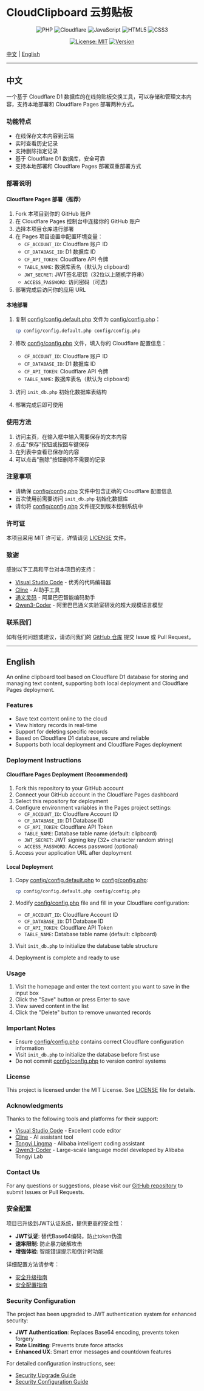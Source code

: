 # CloudClipboard 云剪贴板

<div align="center">

![PHP](https://img.shields.io/badge/PHP-777BB4?style=for-the-badge&logo=php&logoColor=white)
![Cloudflare](https://img.shields.io/badge/Cloudflare-F38020?style=for-the-badge&logo=cloudflare&logoColor=white)
![JavaScript](https://img.shields.io/badge/JavaScript-F7DF1E?style=for-the-badge&logo=javascript&logoColor=black)
![HTML5](https://img.shields.io/badge/HTML5-E34F26?style=for-the-badge&logo=html5&logoColor=white)
![CSS3](https://img.shields.io/badge/CSS3-1572B6?style=for-the-badge&logo=css3&logoColor=white)

[![License: MIT](https://img.shields.io/badge/License-MIT-yellow.svg?style=for-the-badge)](https://opensource.org/licenses/MIT)
[![Version](https://img.shields.io/badge/version-2.2-blue.svg?style=for-the-badge)](https://github.com/your-username/cloudclipboard)

</div>

[中文](#中文) | [English](#english)

---

## 中文

一个基于 Cloudflare D1 数据库的在线剪贴板交换工具，可以存储和管理文本内容，支持本地部署和 Cloudflare Pages 部署两种方式。

### 功能特点

- 在线保存文本内容到云端
- 实时查看历史记录
- 支持删除指定记录
- 基于 Cloudflare D1 数据库，安全可靠
- 支持本地部署和 Cloudflare Pages 部署双重部署方式

### 部署说明

#### Cloudflare Pages 部署（推荐）
1. Fork 本项目到你的 GitHub 账户
2. 在 Cloudflare Pages 控制台中连接你的 GitHub 账户
3. 选择本项目仓库进行部署
4. 在 Pages 项目设置中配置环境变量：
   - `CF_ACCOUNT_ID`: Cloudflare 账户 ID
   - `CF_DATABASE_ID`: D1 数据库 ID
   - `CF_API_TOKEN`: Cloudflare API 令牌
   - `TABLE_NAME`: 数据库表名（默认为 clipboard）
   - `JWT_SECRET`: JWT签名密钥（32位以上随机字符串）
   - `ACCESS_PASSWORD`: 访问密码（可选）
5. 部署完成后访问你的应用 URL

#### 本地部署
1. 复制 [config/config.default.php](file:///config/config.default.php) 文件为 [config/config.php](file:///config/config.php)：
   ```bash
   cp config/config.default.php config/config.php
   ```

2. 修改 [config/config.php](file:///config/config.php) 文件，填入你的 Cloudflare 配置信息：
   - `CF_ACCOUNT_ID`: Cloudflare 账户 ID
   - `CF_DATABASE_ID`: D1 数据库 ID
   - `CF_API_TOKEN`: Cloudflare API 令牌
   - `TABLE_NAME`: 数据库表名（默认为 clipboard）

3. 访问 `init_db.php` 初始化数据库表结构

4. 部署完成后即可使用

### 使用方法

1. 访问主页，在输入框中输入需要保存的文本内容
2. 点击"保存"按钮或按回车键保存
3. 在列表中查看已保存的内容
4. 可以点击"删除"按钮删除不需要的记录

### 注意事项

- 请确保 [config/config.php](file:///config/config.php) 文件中包含正确的 Cloudflare 配置信息
- 首次使用前需要访问 `init_db.php` 初始化数据库
- 请勿将 [config/config.php](file:///config/config.php) 文件提交到版本控制系统中

### 许可证

本项目采用 MIT 许可证，详情请见 [LICENSE](file:///LICENSE) 文件。

### 致谢

感谢以下工具和平台对本项目的支持：

- [Visual Studio Code](https://code.visualstudio.com/) - 优秀的代码编辑器
- [Cline](https://github.com/cline/cline.git) - AI助手工具
- [通义灵码](https://tongyi.aliyun.com/lingma/) - 阿里巴巴智能编码助手
- [Qwen3-Coder](https://tongyi.aliyun.com/qianwen/) - 阿里巴巴通义实验室研发的超大规模语言模型

### 联系我们

如有任何问题或建议，请访问我们的 [GitHub 仓库](https://github.com/lukechern/CloudClipboard) 提交 Issue 或 Pull Request。

---

## English

An online clipboard tool based on Cloudflare D1 database for storing and managing text content, supporting both local deployment and Cloudflare Pages deployment.

### Features

- Save text content online to the cloud
- View history records in real-time
- Support for deleting specific records
- Based on Cloudflare D1 database, secure and reliable
- Supports both local deployment and Cloudflare Pages deployment

### Deployment Instructions

#### Cloudflare Pages Deployment (Recommended)
1. Fork this repository to your GitHub account
2. Connect your GitHub account in the Cloudflare Pages dashboard
3. Select this repository for deployment
4. Configure environment variables in the Pages project settings:
   - `CF_ACCOUNT_ID`: Cloudflare Account ID
   - `CF_DATABASE_ID`: D1 Database ID
   - `CF_API_TOKEN`: Cloudflare API Token
   - `TABLE_NAME`: Database table name (default: clipboard)
   - `JWT_SECRET`: JWT signing key (32+ character random string)
   - `ACCESS_PASSWORD`: Access password (optional)
5. Access your application URL after deployment

#### Local Deployment
1. Copy [config/config.default.php](file:///config/config.default.php) to [config/config.php](file:///config/config.php):
   ```bash
   cp config/config.default.php config/config.php
   ```

2. Modify [config/config.php](file:///config/config.php) file and fill in your Cloudflare configuration:
   - `CF_ACCOUNT_ID`: Cloudflare Account ID
   - `CF_DATABASE_ID`: D1 Database ID
   - `CF_API_TOKEN`: Cloudflare API Token
   - `TABLE_NAME`: Database table name (default: clipboard)

3. Visit `init_db.php` to initialize the database table structure

4. Deployment is complete and ready to use

### Usage

1. Visit the homepage and enter the text content you want to save in the input box
2. Click the "Save" button or press Enter to save
3. View saved content in the list
4. Click the "Delete" button to remove unwanted records

### Important Notes

- Ensure [config/config.php](file:///config/config.php) contains correct Cloudflare configuration information
- Visit `init_db.php` to initialize the database before first use
- Do not commit [config/config.php](file:///config/config.php) to version control systems

### License

This project is licensed under the MIT License. See [LICENSE](file:///LICENSE) file for details.

### Acknowledgments

Thanks to the following tools and platforms for their support:

- [Visual Studio Code](https://code.visualstudio.com/) - Excellent code editor
- [Cline](https://github.com/cline/cline.git) - AI assistant tool
- [Tongyi Lingma](https://tongyi.aliyun.com/lingma/) - Alibaba intelligent coding assistant
- [Qwen3-Coder](https://tongyi.aliyun.com/qianwen/) - Large-scale language model developed by Alibaba Tongyi Lab

### Contact Us

For any questions or suggestions, please visit our [GitHub repository](https://github.com/lukechern/CloudClipboard) to submit Issues or Pull Requests.
### 安全配置


项目已升级到JWT认证系统，提供更高的安全性：

- **JWT认证**: 替代Base64编码，防止token伪造
- **速率限制**: 防止暴力破解攻击
- **增强体验**: 智能错误提示和倒计时功能

详细配置方法请参考：
- [安全升级指南](cloudflare-pages-upgrade/SECURITY_UPGRADE.md)
- [安全配置指南](cloudflare-pages-upgrade/SECURITY_CONFIG.md)

### Security Configuration

The project has been upgraded to JWT authentication system for enhanced security:

- **JWT Authentication**: Replaces Base64 encoding, prevents token forgery
- **Rate Limiting**: Prevents brute force attacks  
- **Enhanced UX**: Smart error messages and countdown features

For detailed configuration instructions, see:
- [Security Upgrade Guide](cloudflare-pages-upgrade/SECURITY_UPGRADE.md)
- [Security Configuration Guide](cloudflare-pages-upgrade/SECURITY_CONFIG.md)